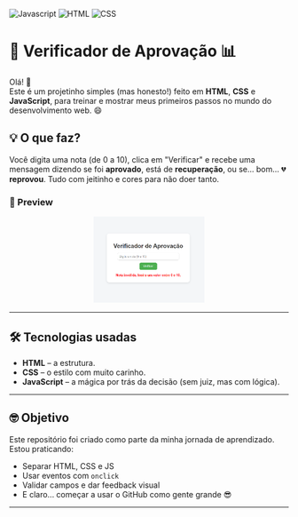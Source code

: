 
![Javascript](https://img.shields.io/badge/-JAVASCRIPT-F7DF1E?logo=javascript&logoColor=black&&style=for-the-badge)
![HTML](https://img.shields.io/badge/HTML5-E44D26?style=for-the-badge&logo=html5&logoColor=white)
![CSS](https://img.shields.io/badge/CSS3-264DE4?style=for-the-badge&logo=css3&logoColor=white)

# 📝 Verificador de Aprovação 📊

Olá! 👋  
Este é um projetinho simples (mas honesto!) feito em **HTML**, **CSS** e **JavaScript**, para treinar e mostrar meus primeiros passos no mundo do desenvolvimento web. 😄

## 💡 O que faz?

Você digita uma nota (de 0 a 10), clica em "Verificar" e recebe uma mensagem dizendo se foi **aprovado**, está de **recuperação**, ou se... bom... 💔 **reprovou**. Tudo com jeitinho e cores para não doer tanto.

### 📸 Preview


<p align="center">
  <img src="site.png" alt="site" width="200"/>
</p>

---

## 🛠️ Tecnologias usadas

- **HTML** – a estrutura.
- **CSS** – o estilo com muito carinho.
- **JavaScript** – a mágica por trás da decisão (sem juiz, mas com lógica).

---

## 🤓 Objetivo

Este repositório foi criado como parte da minha jornada de aprendizado. Estou praticando:
- Separar HTML, CSS e JS
- Usar eventos com `onclick`
- Validar campos e dar feedback visual
- E claro... começar a usar o GitHub como gente grande 😎

---

